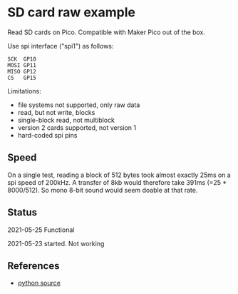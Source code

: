 # SD card raw example

Read SD cards on Pico. Compatible with Maker Pico out of the box.

Use spi interface ("spi1") as follows:
```
SCK  GP10
MOSI GP11
MISO GP12
CS   GP15
```

Limitations:
* file systems not supported, only raw data
* read, but not write, blocks
* single-block read, not multiblock
* version 2 cards supported, not version 1
* hard-coded spi pins


## Speed

On a single test, reading a block of 512 bytes took almost exactly 25ms
on a spi speed of 200kHz. A transfer of 8kb would therefore take
391ms (=25 * 8000/512). 
So mono 8-bit sound would seem doable at that rate.


## Status

2021-05-25 Functional

2021-05-23 started. Not working


## References

* [python source](https://github.com/adafruit/Adafruit_CircuitPython_SD/blob/master/adafruit_sdcard.py)
